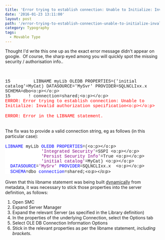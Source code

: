 ```yaml
---
title: 'Error trying to establish connection: Unable to Initialize: Invalid authorization specification'
date: '2016-01-23 13:11:00'
layout: post
path: '/error-trying-to-establish-connection-unable-to-initialize-invalid-authorization-specification/'
category: Typography
tags:
  - Movable Type
---
```


Thought I'd write this one up as the exact error message didn't appear on google. &nbsp;Of course, the sharp eyed among you will quickly spot the missing security / authorisation info..<br /><br /><br /><div style="margin-bottom: 0.0001pt;"><span style="background: white; font-family: 'Courier New';">15&nbsp;&nbsp;&nbsp;&nbsp;&nbsp;&nbsp;&nbsp;&nbsp; LIBNAME myLib OLEDB PROPERTIES=('initial catalog'=MyCat) DATASOURCE='MySvr' PROVIDER=SQLNCLIxx.x SCHEMA=dbo<o:p></o:p></span></div><div style="margin-bottom: 0.0001pt;"><span style="background: white; font-family: 'Courier New';">15&nbsp;&nbsp;&nbsp;&nbsp;&nbsp;&nbsp; ! connection=shared;<o:p></o:p></span></div><div style="margin-bottom: 0.0001pt;"><span style="background: white; color: red; font-family: &quot;Courier New&quot;;">ERROR: Error trying to establish connection: Unable to Initialize: Invalid authorization specification<o:p></o:p></span></div><br /><div><span style="background: white; color: red; font-family: &quot;Courier New&quot;;">ERROR: Error in the LIBNAME statement.</span></div><div><span style="background: white; color: red; font-family: &quot;Courier New&quot;;"><br /></span></div><div><span style="background: white; color: red; font-family: &quot;Courier New&quot;;"><br /></span></div><div><span style="background-color: white;">The fix was to provide a valid connection string, eg as follows (in this particular case):</span></div><div><span style="background-color: white;"><br /></span></div><div style="margin-bottom: 0.0001pt;"><span style="background: white; color: blue; font-family: &quot;Courier New&quot;;">LIBNAME</span><span style="background: white; font-family: 'Courier New';"> myLib </span><span style="background: white; color: blue; font-family: &quot;Courier New&quot;;">OLEDB</span><span style="background: white; font-family: 'Courier New';"> </span><span style="background: white; color: blue; font-family: &quot;Courier New&quot;;">PROPERTIES</span><span style="background: white; font-family: 'Courier New';">=(<o:p></o:p></span></div><div style="margin-bottom: 0.0001pt;"><span style="background: white; font-family: 'Courier New';">&nbsp;&nbsp;&nbsp;&nbsp;&nbsp;&nbsp;&nbsp;&nbsp;&nbsp;&nbsp;&nbsp;&nbsp;&nbsp; </span><span style="background: white; color: purple; font-family: &quot;Courier New&quot;;">'Integrated Security'</span><span style="background: white; font-family: 'Courier New';">=SSPI <o:p></o:p></span></div><div style="margin-bottom: 0.0001pt;"><span style="background: white; font-family: 'Courier New';">&nbsp;&nbsp;&nbsp;&nbsp;&nbsp;&nbsp;&nbsp;&nbsp;&nbsp;&nbsp;&nbsp;&nbsp;&nbsp; </span><span style="background: white; color: purple; font-family: &quot;Courier New&quot;;">'Persist Security Info'</span><span style="background: white; font-family: 'Courier New';">=True <o:p></o:p></span></div><div style="margin-bottom: 0.0001pt;"><span style="background: white; font-family: 'Courier New';">&nbsp;&nbsp;&nbsp;&nbsp;&nbsp;&nbsp;&nbsp;&nbsp;&nbsp;&nbsp;&nbsp;&nbsp;&nbsp; </span><span style="background: white; color: purple; font-family: &quot;Courier New&quot;;">'initial catalog'</span><span style="background: white; font-family: 'Courier New';">=MyCat) <o:p></o:p></span></div><div style="margin-bottom: 0.0001pt;"><span style="background: white; font-family: 'Courier New';">&nbsp; </span><span style="background: white; color: blue; font-family: &quot;Courier New&quot;;">DATASOURCE</span><span style="background: white; font-family: 'Courier New';">=</span><span style="background: white; color: purple; font-family: &quot;Courier New&quot;;">'MySrv'</span><span style="background: white; font-family: 'Courier New';"> </span><span style="background: white; color: blue; font-family: &quot;Courier New&quot;;">PROVIDER</span><span style="background: white; font-family: 'Courier New';">=SQLNCLIxx.x&nbsp; <o:p></o:p></span></div><div>         </div><div style="margin-bottom: 0.0001pt;"><span style="background: white; font-family: 'Courier New';">&nbsp; </span><span style="background: white; color: blue; font-family: &quot;Courier New&quot;;">SCHEMA</span><span style="background: white; font-family: 'Courier New';">=dbo </span><span style="background: white; color: blue; font-family: &quot;Courier New&quot;;">connection</span><span style="background: white; font-family: 'Courier New';">=shared;</span><o:p></o:p></div><div><span style="background-color: white;"><br /></span></div><div><span style="background-color: white;">Given that this libname statement was being built <a href="https://github.com/sashub/macro/blob/master/standalone/assign_direct_lib.sas" target="_blank">dynamically</a> from metadata, it was necessary to stick those properties into the server definition, as follows:</span></div><div></div><ol><li>Open SMC</li><li>Expand Server Manager</li><li>Expand the relevant Server (as specified in the Library definition)</li><li>In the properties of the underlying Connection, select the Options tab</li><li>Select OLE DB Connection Information Options</li><li>Stick in the relevant properties as per the libname statement, <i>including brackets</i>.</li></ol>